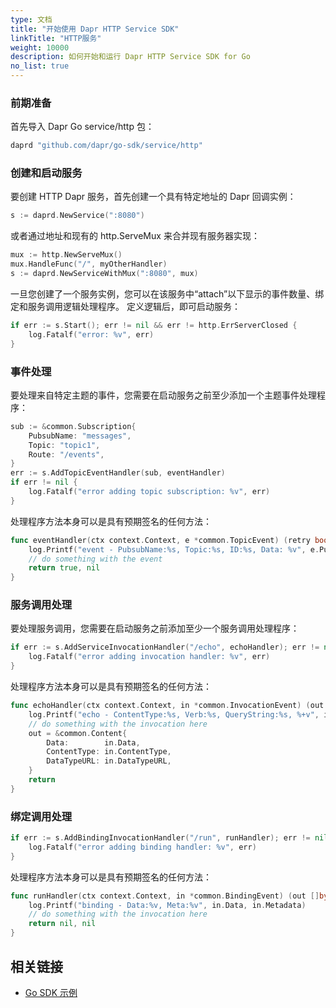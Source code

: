 ```yaml
---
type: 文档
title: "开始使用 Dapr HTTP Service SDK"
linkTitle: "HTTP服务"
weight: 10000
description: 如何开始和运行 Dapr HTTP Service SDK for Go
no_list: true
---
```


### 前期准备
首先导入 Dapr Go service/http 包：

```go
daprd "github.com/dapr/go-sdk/service/http"
```

### 创建和启动服务
要创建 HTTP Dapr 服务，首先创建一个具有特定地址的 Dapr 回调实例：

```go
s := daprd.NewService(":8080")
```

或者通过地址和现有的 http.ServeMux 来合并现有服务器实现：

```go
mux := http.NewServeMux()
mux.HandleFunc("/", myOtherHandler)
s := daprd.NewServiceWithMux(":8080", mux)
```

一旦您创建了一个服务实例，您可以在该服务中“attach”以下显示的事件数量、绑定和服务调用逻辑处理程序。 定义逻辑后，即可启动服务：

```go
if err := s.Start(); err != nil && err != http.ErrServerClosed {
    log.Fatalf("error: %v", err)
}
```

### 事件处理
要处理来自特定主题的事件，您需要在启动服务之前至少添加一个主题事件处理程序：

```go
sub := &common.Subscription{
    PubsubName: "messages",
    Topic: "topic1",
    Route: "/events",
}
err := s.AddTopicEventHandler(sub, eventHandler)
if err != nil {
    log.Fatalf("error adding topic subscription: %v", err)
}
```

处理程序方法本身可以是具有预期签名的任何方法：

```go
func eventHandler(ctx context.Context, e *common.TopicEvent) (retry bool, err error) {
    log.Printf("event - PubsubName:%s, Topic:%s, ID:%s, Data: %v", e.PubsubName, e.Topic, e.ID, e.Data)
    // do something with the event
    return true, nil
}
```

### 服务调用处理
要处理服务调用，您需要在启动服务之前添加至少一个服务调用处理程序：

```go
if err := s.AddServiceInvocationHandler("/echo", echoHandler); err != nil {
    log.Fatalf("error adding invocation handler: %v", err)
}
```

处理程序方法本身可以是具有预期签名的任何方法：


```go
func echoHandler(ctx context.Context, in *common.InvocationEvent) (out *common.Content, err error) {
    log.Printf("echo - ContentType:%s, Verb:%s, QueryString:%s, %+v", in.ContentType, in.Verb, in.QueryString, string(in.Data))
    // do something with the invocation here 
    out = &common.Content{
        Data:        in.Data,
        ContentType: in.ContentType,
        DataTypeURL: in.DataTypeURL,
    }
    return
}
```

### 绑定调用处理

```go
if err := s.AddBindingInvocationHandler("/run", runHandler); err != nil {
    log.Fatalf("error adding binding handler: %v", err)
}
```

处理程序方法本身可以是具有预期签名的任何方法：

```go
func runHandler(ctx context.Context, in *common.BindingEvent) (out []byte, err error) {
    log.Printf("binding - Data:%v, Meta:%v", in.Data, in.Metadata)
    // do something with the invocation here 
    return nil, nil
}
```
## 相关链接
- [Go SDK 示例](https://github.com/dapr/go-sdk/tree/main/examples)
